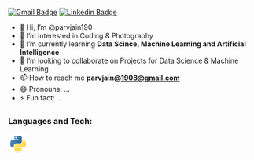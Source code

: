 
[![Gmail Badge](https://img.shields.io/badge/-parvjain1908@gmail.com-c14438?style=flat&logo=Gmail&logoColor=white)](mailto:parvjain1908@gmail.com "Connect via Email")
[![Linkedin Badge](https://img.shields.io/badge/-Parv%20Jain-0072b1?style=flat&logo=Linkedin&logoColor=white)](https://www.linkedin.com/in/parv-jain-14b409266// "Connect on LinkedIn")

- 👋 Hi, I’m @parvjain190
- 👀 I’m interested in Coding & Photography
- 🌱 I’m currently learning **Data Scince, Machine Learning and Artificial Intelligence**
- 💞️ I’m looking to collaborate on Projects for Data Science & Machine Learning
- 📫 How to reach me **parvjain@1908@gmail.com**
- 😄 Pronouns: ...
- ⚡ Fun fact: ...

<!---
parvjain190/parvjain190 is a ✨ special ✨ repository because its `README.md` (this file) appears on your GitHub profile.
You can click the Preview link to take a look at your changes.
--->
<h3 align='left'>Languages and Tech:</h3>
<a href="https://www.python.org" target="_blank" rel="noreferrer"><img src="https://raw.githubusercontent.com/devicons/devicon/master/icons/python/python-original.svg" alt="python" width="40" height="40"/> </a>
